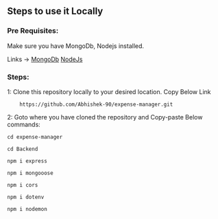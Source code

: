 
<h2> Steps to use it Locally</h2>

<h3>Pre Requisites:</h3> Make sure you have MongoDb, Nodejs installed.

Links -> [MongoDb](https://www.mongodb.com/try/download/community)  [NodeJs](https://nodejs.org/en/download/)

<h3> Steps: </h3>
1: Clone this repository locally to your desired location. Copy Below Link

        https://github.com/Abhishek-90/expense-manager.git


2: Goto where you have cloned the repository and Copy-paste Below commands:


    cd expense-manager

    cd Backend

    npm i express

    npm i mongooose

    npm i cors

    npm i dotenv

    npm i nodemon
